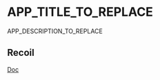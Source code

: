 # APP_TITLE_TO_REPLACE

APP_DESCRIPTION_TO_REPLACE

## Recoil

[Doc](https://recoiljs.org/docs/introduction/getting-started)